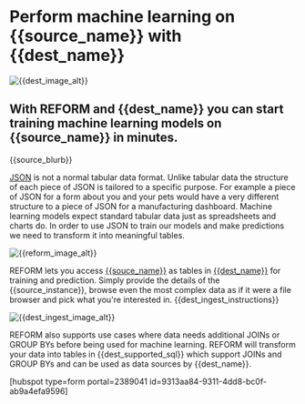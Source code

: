 # Perform machine learning on {{source_name}} with {{dest_name}}

![{{dest_image_alt}}]({{dest_image}})

## With REFORM and {{dest_name}} you can start training machine learning models on {{source_name}} in minutes.

{{source_blurb}}

[JSON](https://en.wikipedia.org/wiki/JSON) is not a normal tabular data format. Unlike tabular data the structure of each piece of JSON is tailored to a specific purpose. For example a piece of JSON for a form about you and your pets would have a very different structure to a piece of JSON for a manufacturing dashboard. Machine learning models expect standard tabular data just as spreadsheets and charts do. In order to use JSON to train our models and make predictions we need to transform it into meaningful tables.

![{{reform_image_alt}}]({{reform_image}})

REFORM lets you access [{{souce_name}}]({{source_url}}) as tables in [{{dest_name}}]({{dest_url}}) for training and prediction. Simply provide the details of the {{source_instance}}, browse even the most complex data as if it were a file browser and pick what you're interested in. {{dest_ingest_instructions}}

![{{dest_ingest_image_alt}}]({{dest_ingest_image}})

REFORM also supports use cases where data needs additional JOINs or GROUP BYs before being used for machine learning. REFORM will transform your data into tables in {{dest_supported_sql}} which support JOINs and GROUP BYs and can be used as data sources by {{dest_name}}.

[hubspot type=form portal=2389041 id=9313aa84-9311-4dd8-bc0f-ab9a4efa9596]
